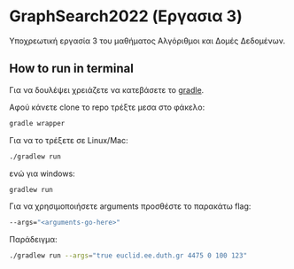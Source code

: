 # GraphSearch2022 (Εργασια 3)

Υποχρεωτική εργασία 3 του μαθήματος Αλγόριθμοι και Δομές Δεδομένων.

## How to run in terminal

Για να δουλέψει χρειάζετε να κατεβάσετε το [gradle](https://gradle.org/install/).

Αφού κάνετε clone το repo τρέξτε μεσα στο φάκελο:

```bash
gradle wrapper
```

Για να το τρέξετε σε Linux/Mac:

```bash
./gradlew run
```

ενώ για windows:

```bash
gradlew run
```

Για να χρησιμοποιήσετε arguments προσθέστε το παρακάτω flag:

```bash
--args="<arguments-go-here>"
```

Παράδειγμα:

```bash
./gradlew run --args="true euclid.ee.duth.gr 4475 0 100 123"
```
